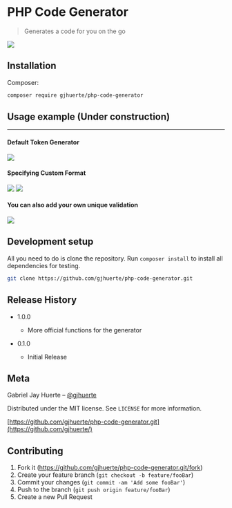 # PHP Code Generator
> Generates a code for you on the go

![](header.png)

## Installation

Composer:

```sh
composer require gjhuerte/php-code-generator
```

## Usage example (Under construction)
---

#### Default Token Generator

![](https://imgur.com/EAbe9tv)

#### Specifying Custom Format

![](https://imgur.com/QmmKNHx)
![](https://imgur.com/2uDUVx1)

#### You can also add your own unique validation

![](https://imgur.com/jutX9d0)

## Development setup

All you need to do is clone the repository. Run `composer install` to install all dependencies for testing.

```sh
git clone https://github.com/gjhuerte/php-code-generator.git
```

## Release History

* 1.0.0
    * More official functions for the generator

* 0.1.0
    * Initial Release

## Meta

Gabriel Jay Huerte – [@gjhuerte](gjhuerte@gmail.com)

Distributed under the MIT license. See ``LICENSE`` for more information.

[https://github.com/gjhuerte/php-code-generator.git](https://github.com/gjhuerte/)

## Contributing

1. Fork it (<https://github.com/gjhuerte/php-code-generator.git/fork>)
2. Create your feature branch (`git checkout -b feature/fooBar`)
3. Commit your changes (`git commit -am 'Add some fooBar'`)
4. Push to the branch (`git push origin feature/fooBar`)
5. Create a new Pull Request
